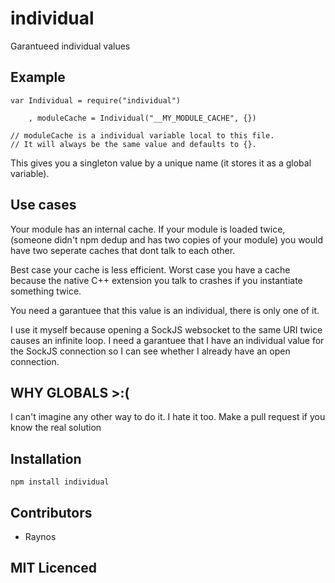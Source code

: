 # individual

Garantueed individual values

## Example

```
var Individual = require("individual")

    , moduleCache = Individual("__MY_MODULE_CACHE", {})

// moduleCache is a individual variable local to this file.
// It will always be the same value and defaults to {}.
```

This gives you a singleton value by a unique name (it stores it
as a global variable).

## Use cases

Your module has an internal cache. If your module is loaded
    twice, (someone didn't npm dedup and has two copies of your
    module) you would have two seperate caches that dont talk
    to each other.

Best case your cache is less efficient. Worst case you have a
    cache because the native C++ extension you talk to crashes
    if you instantiate something twice.

You need a garantuee that this value is an individual, there is
    only one of it.

I use it myself because opening a SockJS websocket to the same
    URI twice causes an infinite loop. I need a garantuee that
    I have an individual value for the SockJS connection so I
    can see whether I already have an open connection.

## WHY GLOBALS >:(

I can't imagine any other way to do it. I hate it too. Make a
    pull request if you know the real solution

## Installation

`npm install individual`

## Contributors

 - Raynos

## MIT Licenced
